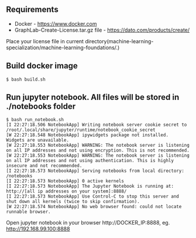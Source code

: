 ## Requirements
* Docker - https://www.docker.com
* GraphLab-Create-License.tar.gz file - https://dato.com/products/create/

Place your license file in current directory(machine-learning-specialization/machine-learning-foundations/.)

## Build docker image
```
$ bash build.sh 
```

## Run jupyter notebook. All files will be stored in ./notebooks folder
```
$ bash run_notebook.sh
[I 22:27:18.506 NotebookApp] Writing notebook server cookie secret to /root/.local/share/jupyter/runtime/notebook_cookie_secret
[W 22:27:18.548 NotebookApp] ipywidgets package not installed.  Widgets are unavailable.
[W 22:27:18.553 NotebookApp] WARNING: The notebook server is listening on all IP addresses and not using encryption. This is not recommended.
[W 22:27:18.553 NotebookApp] WARNING: The notebook server is listening on all IP addresses and not using authentication. This is highly insecure and not recommended.
[I 22:27:18.573 NotebookApp] Serving notebooks from local directory: /notebooks
[I 22:27:18.573 NotebookApp] 0 active kernels 
[I 22:27:18.573 NotebookApp] The Jupyter Notebook is running at: http://[all ip addresses on your system]:8888/
[I 22:27:18.573 NotebookApp] Use Control-C to stop this server and shut down all kernels (twice to skip confirmation).
[W 22:27:18.574 NotebookApp] No web browser found: could not locate runnable browser.
```

Open jupyter notebook in your browser http://DOCKER_IP:8888, eg. http://192.168.99.100:8888
